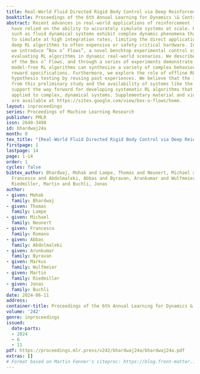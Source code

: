 ```yaml
---
title: Real-World Fluid Directed Rigid Body Control via Deep Reinforcement Learning
booktitle: Proceedings of the 6th Annual Learning for Dynamics \& Control Conference
abstract: Recent advances in real-world applications of reinforcement learning (RL)
  have relied on the ability to accurately simulate systems at scale. However, domains
  such as fluid dynamical systems exhibit complex dynamic phenomena that are hard
  to simulate at high integration rates, limiting the direct application of modern
  deep RL algorithms to often expensive or safety critical hardware. In this work,
  we introduce “Box o’ Flows”, a novel benchtop experimental control system for systematically
  evaluating RL algorithms in dynamic real-world scenarios. We describe the key components
  of the Box o’ Flows, and through a series of experiments demonstrate how state-of-the-art
  model-free RL algorithms can synthesize a variety of complex behaviors via simple
  reward specifications. Furthermore, we explore the role of offline RL in data-efficient
  hypothesis testing by reusing past experiences. We believe that the insights gained
  from this preliminary study and the availability of systems like the Box o’ Flows
  support the way forward for developing systematic RL algorithms that can be generally
  applied to complex, dynamical systems. Supplementary material and videos of experiments
  are available at https://sites.google.com/view/box-o-flows/home.
layout: inproceedings
series: Proceedings of Machine Learning Research
publisher: PMLR
issn: 2640-3498
id: bhardwaj24a
month: 0
tex_title: "{Real-World Fluid Directed Rigid Body Control via Deep Reinforcement Learning}"
firstpage: 1
lastpage: 14
page: 1-14
order: 1
cycles: false
bibtex_author: Bhardwaj, Mohak and Lampe, Thomas and Neunert, Michael and Romano,
  Francesco and Abdolmaleki, Abbas and Byravan, Arunkumar and Wulfmeier, Markus and
  Riedmiller, Martin and Buchli, Jonas
author:
- given: Mohak
  family: Bhardwaj
- given: Thomas
  family: Lampe
- given: Michael
  family: Neunert
- given: Francesco
  family: Romano
- given: Abbas
  family: Abdolmaleki
- given: Arunkumar
  family: Byravan
- given: Markus
  family: Wulfmeier
- given: Martin
  family: Riedmiller
- given: Jonas
  family: Buchli
date: 2024-06-11
address:
container-title: Proceedings of the 6th Annual Learning for Dynamics & Control Conference
volume: '242'
genre: inproceedings
issued:
  date-parts:
  - 2024
  - 6
  - 11
pdf: https://proceedings.mlr.press/v242/bhardwaj24a/bhardwaj24a.pdf
extras: []
# Format based on Martin Fenner's citeproc: https://blog.front-matter.io/posts/citeproc-yaml-for-bibliographies/
---
```

